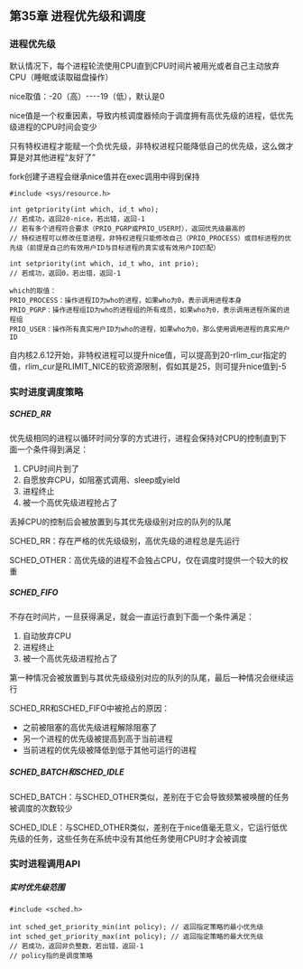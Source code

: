 ## 第35章 进程优先级和调度

### 进程优先级

默认情况下，每个进程轮流使用CPU直到CPU时间片被用光或者自己主动放弃CPU（睡眠或读取磁盘操作）

nice取值：-20（高）----19（低），默认是0

nice值是一个权重因素，导致内核调度器倾向于调度拥有高优先级的进程，低优先级进程的CPU时间会变少

只有特权进程才能赋一个负优先级，非特权进程只能降低自己的优先级，这么做才算是对其他进程“友好了”

fork创建子进程会继承nice值并在exec调用中得到保持

```
#include <sys/resource.h>

int getpriority(int which, id_t who);
// 若成功，返回20-nice，若出错，返回-1
// 若有多个进程符合要求（PRIO_PGRP或PRIO_USER时），返回优先级最高的
// 特权进程可以修改任意进程，非特权进程只能修改自己（PRIO_PROCESS）或目标进程的优先级（前提是自己的有效用户ID与目标进程的真实或有效用户ID匹配）

int setpriority(int which, id_t who, int prio);
// 若成功，返回0，若出错，返回-1

which的取值：
PRIO_PROCESS：操作进程ID为who的进程，如果who为0，表示调用进程本身
PRIO_PGRP：操作进程组ID为who的进程组的所有成员，如果who为0，表示调用进程所属的进程组
PRIO_USER：操作所有真实用户ID为who的进程，如果who为0，那么使用调用进程的真实用户ID
```

自内核2.6.12开始，非特权进程可以提升nice值，可以提高到20-rlim_cur指定的值，rlim_cur是RLIMIT_NICE的软资源限制，假如其是25，则可提升nice值到-5

### 实时进度调度策略

##### SCHED_RR

优先级相同的进程以循环时间分享的方式进行，进程会保持对CPU的控制直到下面一个条件得到满足：

1. CPU时间片到了
2. 自愿放弃CPU，如阻塞式调用、sleep或yield
3. 进程终止
4. 被一个高优先级进程抢占了

丢掉CPU的控制后会被放置到与其优先级级别对应的队列的队尾

SCHED_RR：存在严格的优先级级别，高优先级的进程总是先运行

SCHED_OTHER：高优先级的进程不会独占CPU，仅在调度时提供一个较大的权重

##### SCHED_FIFO

不存在时间片，一旦获得满足，就会一直运行直到下面一个条件满足：

1. 自动放弃CPU
2. 进程终止
3. 被一个高优先级进程抢占了

第一种情况会被放置到与其优先级级别对应的队列的队尾，最后一种情况会继续运行

SCHED_RR和SCHED_FIFO中被抢占的原因：

* 之前被阻塞的高优先级进程解除阻塞了
* 另一个进程的优先级被提高到高于当前进程
* 当前进程的优先级被降低到低于其他可运行的进程

##### SCHED_BATCH和SCHED_IDLE

SCHED_BATCH：与SCHED_OTHER类似，差别在于它会导致频繁被唤醒的任务被调度的次数较少

SCHED_IDLE：与SCHED_OTHER类似，差别在于nice值毫无意义，它运行低优先级的任务，这些任务在系统中没有其他任务使用CPU时才会被调度

### 实时进程调用API

##### 实时优先级范围

```
#include <sched.h>

int sched_get_priority_min(int policy); // 返回指定策略的最小优先级
int sched_get_priority_max(int policy); // 返回指定策略的最大优先级
// 若成功，返回非负整数，若出错，返回-1
// policy指的是调度策略
```

